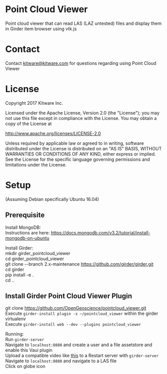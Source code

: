# Point Cloud Viewer  

Point cloud viewer that can read LAS (LAZ untested) files and display them in Girder item browser using vtk.js  

# Contact  

Contact kitware@kitware.com for questions regarding using Point Cloud Viewer  

# License  

Copyright 2017 Kitware Inc.  

Licensed under the Apache License, Version 2.0 (the "License"); you may not use this file except in compliance with the License. You may obtain a copy of the License at  

http://www.apache.org/licenses/LICENSE-2.0  

Unless required by applicable law or agreed to in writing, software distributed under the License is distributed on an "AS IS" BASIS, WITHOUT WARRANTIES OR CONDITIONS OF ANY KIND, either express or implied. See the License for the specific language governing permissions and limitations under the License.  

# Setup  
(Assuming Debian specifically Ubuntu 16.04)  

## Prerequisite  

Install MongoDB:  
Instructions are here: https://docs.mongodb.com/v3.2/tutorial/install-mongodb-on-ubuntu  

Install Girder:  
mkdir girder_pointcloud_viewer  
cd girder_pointcloud_viewer  
git clone --branch 2.x-maintenance https://github.com/girder/girder.git  
cd girder  
pip install -e .  
cd ..  

## Install Girder Point Cloud Viewer Plugin

git clone https://github.com/OpenGeoscience/pointcloud_viewer.git  
Execute `girder-install plugin -s ~/pointcloud_viewer` within the girder virtualenv  
Execute `girder-install web --dev --plugins pointcloud_viewer`  

Running:  
Run `girder-server`  
Navigate to `localhost:8080` and create a user and a file assetstore and enable this Vaui plugin  
Upload a compatible video like [this](https://www.w3schools.com/html/mov_bbb.mp4) to a Restart server with `girder-server`  
Navigate to `localhost:8080` and navigate to a LAS file  
Click on globe icon  